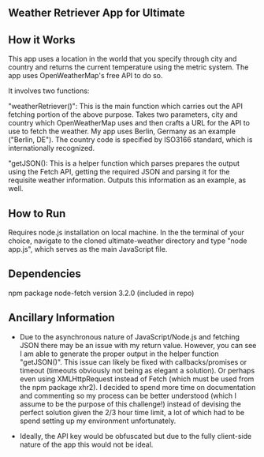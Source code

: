 Weather Retriever App for Ultimate
----------------------------------

How it Works
----------------------------------
This app uses a location in the world that you specify through city and country and returns the current temperature using the metric system. The app uses OpenWeatherMap's free API to do so.

It involves two functions:

"weatherRetriever()": This is the main function which carries out the API fetching portion of the above purpose. Takes two parameters, city and country which OpenWeatherMap uses and then crafts a URL for the API to use to fetch the weather. My app uses Berlin, Germany as an example ("Berlin, DE"). The country code is specified by ISO3166 standard, which is internationally recognized.

"getJSON(): This is a helper function which parses prepares the output using the Fetch API, getting the required JSON and parsing it for the requisite weather information. Outputs this information as an example, as well.

How to Run
----------------------------------
Requires node.js installation on local machine. In the the terminal of your choice, navigate to the cloned ultimate-weather directory and type "node app.js", which serves as the main JavaScript file.

Dependencies
----------------------------------
npm package node-fetch version 3.2.0 (included in repo)

Ancillary Information
----------------------------------
* Due to the asynchronous nature of JavaScript/Node.js and fetching JSON there may be an issue with my return value. However, you can see I am able to generate the proper output in the helper function "getJSON()". This issue can likely be fixed with callbacks/promises or timeout (timeouts obviously not being as elegant a solution). Or perhaps even using XMLHttpRequest instead of Fetch (which must be used from the npm package xhr2). I decided to spend more time on documentation and commenting so my process can be better understood (which I assume to be the purpose of this challenge!) instead of devising the perfect solution given the 2/3 hour time limit, a lot of which had to be spend setting up my environment unfortunately.

* Ideally, the API key would be obfuscated but due to the fully client-side nature of the app this would not be ideal.
